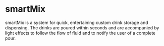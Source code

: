 # smartMix

smartMix is a system for quick, entertaining custom drink storage and dispensing. The drinks are poured within seconds and are accompanied by light effects to follow the flow of fluid and to notify the user of a complete pour.
